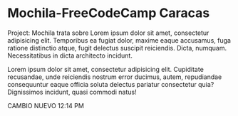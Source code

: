 
# Mochila-FreeCodeCamp Caracas 
Project: Mochila trata sobre Lorem ipsum dolor sit amet, consectetur adipisicing elit. Temporibus ea fugiat dolor, maxime eaque accusamus, fuga ratione distinctio atque, fugit delectus suscipit reiciendis. Dicta, numquam. Necessitatibus in dicta architecto incidunt.

Lorem ipsum dolor sit amet, consectetur adipisicing elit. Cupiditate recusandae, unde reiciendis nostrum error ducimus, autem, repudiandae consequuntur eaque officia soluta delectus pariatur consectetur quia? Dignissimos incidunt, quasi commodi natus!


CAMBIO NUEVO 12:14 PM